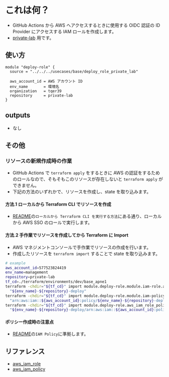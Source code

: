 # これは何？

- GitHub Actions から AWS へアクセスするときに使用する OIDC 認証の ID Provider にアクセスする IAM ロールを作成します。
- [private-lab](https://github.com/tqer39/private-lab) 用です。

## 使い方

```hcl
module "deploy-role" {
  source = "../../../usecases/base/deploy_role_private_lab"

  aws_account_id = AWS アカウント ID
  env_name       = 環境名
  organization   = tqer39
  repository     = private-lab
}
```

## outputs

- なし

## その他

### リソースの新規作成時の作業

- GitHub Actions で `terraform apply` をするときに AWS の認証をするためのロールなので、そもそもこのリソースが存在しないと `terraform apply` ができません。
- 下記の方法のいずれかで、リソースを作成し、state を取り込みます。

#### 方法.1 ローカルから Terraform CLI でリソースを作成

- [README](../../../../README.md)の`ローカルから Terraform CLI を実行する方法`にある通り、ローカルから AWS SSO のロールで実行します。

#### 方法.2 手作業でリソースを作成してから Terraform に Import

- AWS マネジメントコンソールで手作業でリソースの作成を行います。
- 作成したリソースを `terraform import` することで state を取り込みます。

```bash
# example
aws_account_id=577523824419
env_name=management
repository=private-lab
tf_cd=./terraform/environments/dev/base_apne1
terraform -chdir="${tf_cd}" import module.deploy-role.module.iam-role.aws_iam_role.this \
  "${env_name}-${repository}-deploy"
terraform -chdir="${tf_cd}" import module.deploy-role.module.iam-policy.aws_iam_policy.this \
  "arn:aws:iam::${aws_account_id}:policy/${env_name}-${repository}-deploy"
terraform -chdir="${tf_cd}" import module.deploy-role.aws_iam_role_policy_attachment.this \
  "${env_name}-${repository}-deploy/arn:aws:iam::${aws_account_id}:policy/${env_name}-${repository}-deploy"
```

#### ポリシー作成時の注意点

- [README](../../../../README.md)の`IAM Policy`に準拠します。

## リファレンス

- [aws_iam_role](https://registry.terraform.io/providers/hashicorp/aws/latest/docs/resources/iam_role)
- [aws_iam_policy](https://registry.terraform.io/providers/hashicorp/aws/latest/docs/resources/iam_policy)
